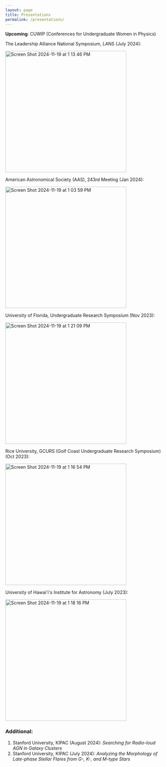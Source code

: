 ```yaml
---
layout: page
title: Presentations
permalink: /presentations/
---
```


**Upcoming**: CUWIP (Conferences for Undergraduate Women in Physics)

The Leadership Alliance National Symposium, LANS (July 2024):  

<img width="381" alt="Screen Shot 2024-11-19 at 1 13 46 PM" src="https://github.com/user-attachments/assets/46258e85-ef09-4a25-94a2-aa6f495d4879">

American Astronomical Society (AAS), 243rd Meeting (Jan 2024): 

<img width="381" alt="Screen Shot 2024-11-19 at 1 03 59 PM" src="https://github.com/user-attachments/assets/fd167ed5-7f5a-4e9f-8f74-376d730f4725">


University of Florida, Undergraduate Research Symposium (Nov 2023): 

<img width="381" alt="Screen Shot 2024-11-19 at 1 21 09 PM" src="https://github.com/user-attachments/assets/aee69c41-592f-4c30-9ba5-15eafd4dd78d">

Rice University, GCURS (Golf Coast Undergraduate Research Symposium) (Oct 2023): 

<img width="381" alt="Screen Shot 2024-11-19 at 1 16 54 PM" src="https://github.com/user-attachments/assets/21b1f40b-598d-49f5-9242-0d4ae33adc36">

University of Hawai'i's Institute for Astronomy (July 2023): 

<img width="381" alt="Screen Shot 2024-11-19 at 1 18 16 PM" src="https://github.com/user-attachments/assets/34a00843-c736-49ee-bff9-737d698c8869">

### Additional:
1. Stanford University, KIPAC (August 2024): _Searching for Radio-loud AGN in Galaxy Clusters_
2. Stanford University, KIPAC (July 2024): _Analyzing the Morphology of Late-phase Stellar Flares from G-,
K-, and M-type Stars_





